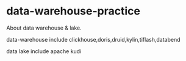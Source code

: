 # data-warehouse-practice

About data warehouse & lake. 

data-warehouse include clickhouse,doris,druid,kylin,tiflash,databend

data lake include apache kudi